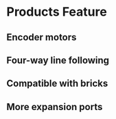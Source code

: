 ﻿---
sidebar_position: 3
sidebar_label: Products features
---

# Products Feature

## Encoder motors



## Four-way line following



## Compatible with bricks



## More expansion ports
